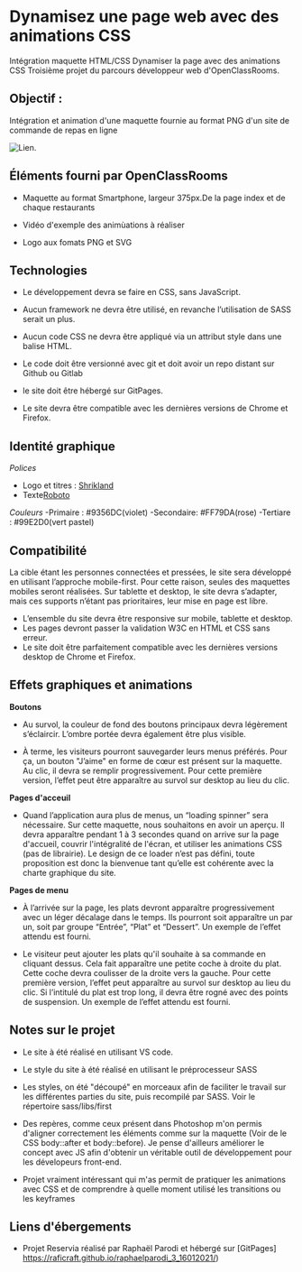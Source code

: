 # Dynamisez une page web avec des animations CSS

Intégration maquette HTML/CSS 
Dynamiser la page avec des animations CSS
Troisième projet du parcours développeur web d'OpenClassRooms.

## Objectif :

Intégration et animation d'une maquette fournie au format PNG d'un site de commande de repas en ligne

![Lien](https://user.oc-static.com/upload/2020/08/24/15982605908418_Maquettes%20Ohmyfood.jpg).


## Éléments fourni par OpenClassRooms

- Maquette au format Smartphone, largeur 375px.De la page index et de chaque restaurants

- Vidéo d'exemple des animùations à réaliser

- Logo aux fomats PNG et SVG



## Technologies

- Le développement devra se faire en CSS, sans JavaScript.
- Aucun framework ne devra être utilisé, en revanche l’utilisation de SASS serait un
plus.
- Aucun code CSS ne devra être appliqué via un attribut style dans une balise HTML.

- Le code doit être versionné avec git et doit avoir un repo distant sur Github ou Gitlab

- le site doit être hébergé sur GitPages.

- Le site devra être compatible avec les dernières versions de Chrome et Firefox.

## Identité graphique

*Polices*
- Logo et titres : [Shrikland](https://fonts.google.com/specimen/Shrikhand?preview.text_type=custom)
- Texte[Roboto](https://fonts.google.com/specimen/Roboto?preview.text_type=custom&query=roboto)

*Couleurs*
-Primaire : #9356DC(violet)
-Secondaire: #FF79DA(rose)
-Tertiare : #99E2D0(vert pastel)


## Compatibilité

La cible étant les personnes connectées et pressées, le site sera développé en utilisant
l’approche mobile-first. Pour cette raison, seules des maquettes mobiles seront réalisées.
Sur tablette et desktop, le site devra s’adapter, mais ces supports n’étant pas prioritaires,
leur mise en page est libre.

- L’ensemble du site devra être responsive sur mobile, tablette et desktop.
- Les pages devront passer la validation W3C en HTML et CSS sans erreur.
- Le site doit être parfaitement compatible avec les dernières versions desktop de
Chrome et Firefox.

## Effets graphiques et animations

**Boutons**
- Au survol, la couleur de fond des boutons principaux devra légèrement s’éclaircir.
L’ombre portée devra également être plus visible.

- À terme, les visiteurs pourront sauvegarder leurs menus préférés. Pour ça, un
bouton "J’aime" en forme de cœur est présent sur la maquette. Au clic, il devra se
remplir progressivement. Pour cette première version, l’effet peut être apparaître au
survol sur desktop au lieu du clic.

**Pages d'acceuil**

- Quand l’application aura plus de menus, un “loading spinner” sera nécessaire. Sur
cette maquette, nous souhaitons en avoir un aperçu. Il devra apparaître pendant 1 à
3 secondes quand on arrive sur la page d'accueil, couvrir l'intégralité de l'écran, et
utiliser les animations CSS (pas de librairie). Le design de ce loader n’est pas défini,
toute proposition est donc la bienvenue tant qu’elle est cohérente avec la charte
graphique du site.

**Pages de menu**

- À l’arrivée sur la page, les plats devront apparaître progressivement avec un léger
décalage dans le temps. Ils pourront soit apparaître un par un, soit par groupe
“Entrée”, “Plat” et “Dessert”. Un exemple de l’effet attendu est fourni.

- Le visiteur peut ajouter les plats qu'il souhaite à sa commande en cliquant dessus.
Cela fait apparaître une petite coche à droite du plat. Cette coche devra coulisser de
la droite vers la gauche. Pour cette première version, l’effet peut apparaître au survol
sur desktop au lieu du clic. Si l’intitulé du plat est trop long, il devra être rogné avec
des points de suspension. Un exemple de l’effet attendu est fourni.


## Notes sur le projet

- Le site à été réalisé en utilisant VS code.

- Le style du site à été réalisé en utilisant le préprocesseur SASS

- Les styles, on été "découpé" en morceaux afin de faciliter le travail sur les différentes parties du site, puis recompilé par SASS. Voir le répertoire sass/libs/first

- Des repères, comme ceux présent dans Photoshop m'on permis d'aligner correctement les éléments comme sur la maquette (Voir de le CSS body::after et body::before). Je pense d'ailleurs améliorer le concept avec JS afin d'obtenir un véritable outil de développement pour les dévelopeurs front-end.

- Projet vraiment intéressant qui m'as permit de pratiquer les animations avec CSS et de comprendre à quelle moment utilisé les transitions ou les keyframes

## Liens d'ébergements

- Projet Reservia réalisé par Raphaël Parodi et hébergé sur [GitPages] https://raficraft.github.io/raphaelparodi_3_16012021/)




